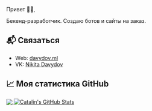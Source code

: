 Привет 👋🏻,

Бекенд-разработчик.
Создаю ботов и сайты на заказ.

## 📬 Связаться

- Web: [davydov.ml](https://davydov.ml)
- VK: [Nikita Davydov](https://vk.com/id107832372)

## &#x1f4c8; Моя статистика GitHub

<a href="https://github.com/nikitos42050/nikitos42050">
  <img align="center" src="https://github-readme-stats.vercel.app/api/top-langs/?username=nikitos42050&hide=java,html&title_color=ffffff&text_color=c9cacc&icon_color=2bbc8a&bg_color=1d1f21" />
</a>

<a href="https://github.com/nikitos42050/nikitos42050">
  <img align="center" src="https://github-readme-stats.vercel.app/api?username=nikitos42050&show_icons=true&line_height=27&count_private=true&title_color=ffffff&text_color=c9cacc&icon_color=2bbc8a&bg_color=1d1f21" alt="Catalin's GitHub Stats" />
</a>
